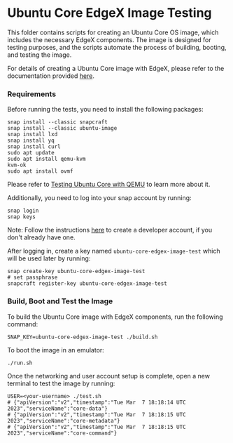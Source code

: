 # Ubuntu Core EdgeX Image Testing

This folder contains scripts for creating an Ubuntu Core OS image, which includes the necessary EdgeX components. The image is designed for testing purposes, and the scripts automate the process of building, booting, and testing the image. 

For details of creating a Ubuntu Core image with EdgeX, please refer to the documentation provided [here](https://docs.edgexfoundry.org/2.3/examples/Ch-OSImageWithEdgeX/#a-create-an-image-with-edgex-components).

### Requirements
Before running the tests, you need to install the following packages:
```
snap install --classic snapcraft
snap install --classic ubuntu-image
snap install lxd
snap install yq
snap install curl
sudo apt update
sudo apt install qemu-kvm
kvm-ok
sudo apt install ovmf
```
Please refer to [Testing Ubuntu Core with QEMU](https://ubuntu.com/core/docs/testing-with-qemu) to learn more about it.

Additionally, you need to log into your snap account by running:
```
snap login
snap keys
```
Note: Follow the instructions [here](https://snapcraft.io/docs/creating-your-developer-account) to create a developer account, if you don't already have one.

After logging in, create a key named `ubuntu-core-edgex-image-test` which will be used later by running:
```
snap create-key ubuntu-core-edgex-image-test
# set passphrase
snapcraft register-key ubuntu-core-edgex-image-test
```


### Build, Boot and Test the Image
To build the Ubuntu Core image with EdgeX components, run the following command:
```
SNAP_KEY=ubuntu-core-edgex-image-test ./build.sh
```
To boot the image in an emulator:
```
./run.sh
```
Once the networking and user account setup is complete, open a new terminal to test the image by running:
```
USER=<your-username> ./test.sh
# {"apiVersion":"v2","timestamp":"Tue Mar  7 18:18:14 UTC 2023","serviceName":"core-data"}
# {"apiVersion":"v2","timestamp":"Tue Mar  7 18:18:15 UTC 2023","serviceName":"core-metadata"}
# {"apiVersion":"v2","timestamp":"Tue Mar  7 18:18:15 UTC 2023","serviceName":"core-command"}
```

